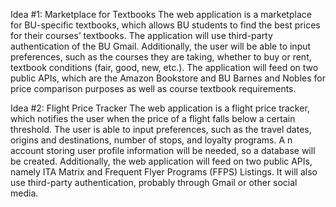 Idea #1: Marketplace for Textbooks
The web application is a marketplace for BU-specific textbooks, which
allows BU students to find the best prices for their courses’ textbooks.
The application will use third-party authentication of the BU Gmail.
Additionally, the user will be able to input preferences, such as the courses
they are taking, whether to buy or rent, textbook conditions (fair, good,
new, etc.).
The application will feed on two public APIs, which are the Amazon
Bookstore and BU Barnes and Nobles for price comparison purposes as
well as course textbook requirements.

Idea #2: Flight Price Tracker
The web application is a flight price tracker, which notifies the user when
the price of a flight falls below a certain threshold.
The user is able to input preferences, such as the travel dates, origins and
destinations, number of stops, and loyalty programs. A
n account storing user profile information will be needed, so a database
will be created. Additionally, the web application will feed on two public
APIs, namely ITA Matrix and Frequent Flyer Programs (FFPS) Listings.
It will also use third-party authentication, probably through Gmail or other
social media.